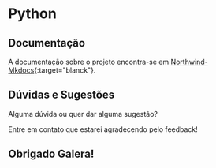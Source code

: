 # Python

## Documentação

A documentação sobre o projeto encontra-se em [Northwind-Mkdocs](https://ayltonaguiar.github.io/Northwind-Mkdocs/){:target="blanck"}.

## Dúvidas e Sugestões

Alguma dúvida ou quer dar alguma sugestão?

Entre em contato que estarei agradecendo pelo feedback!

## Obrigado Galera!